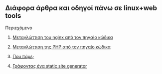 ## Διάφορα άρθρα και οδηγοί πάνω σε linux+web tools

Περιεχόμενο

1. [Μεταγλώττιση του nginx από τον πηγαίο κώδικα](https://github.com/thiodordelis/tech/blob/master/nginx_compile_from_source.md)

2. [Μεταγλώττιση της PHP από τον πηγαίο κώδικα](https://github.com/thiodordelis/tech/blob/master/php_compile.md)

3. [Που πάμε;](https://github.com/thiodordelis/tech/blob/master/pou_pame.md)

4. [Γράφοντας ένα static site generator](https://github.com/thiodordelis/tech/blob/master/static_site_generator.md.md)
